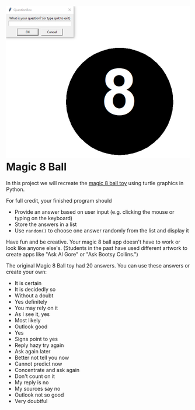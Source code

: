 ![](Magic8Ball.gif)
Magic 8 Ball
============
In this project we will recreate the [magic 8 ball toy](https://www.magic8ball.org/inside-the-magic-8-ball/) using turtle graphics in Python.
 
For full credit, your finished program should
+ Provide an answer based on user input (e.g. clicking the mouse or typing on the keyboard)
+ Store the answers in a list
+ Use `random()` to choose one answer randomly from the list and display it
 
Have fun and be creative. Your magic 8 ball app doesn't have to work or look like anyone else's. (Students in the past have used different artwork to create apps like "Ask Al Gore" or "Ask Bootsy Collins.") 
 
The original Magic 8 Ball toy had 20 answers. You can use these answers or create your own:
+ It is certain
+ It is decidedly so
+ Without a doubt
+ Yes definitely
+ You may rely on it
+ As I see it, yes
+ Most likely
+ Outlook good
+ Yes
+ Signs point to yes
+ Reply hazy try again
+ Ask again later
+ Better not tell you now
+ Cannot predict now
+ Concentrate and ask again
+ Don't count on it
+ My reply is no
+ My sources say no
+ Outlook not so good
+ Very doubtful
 


